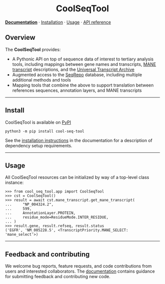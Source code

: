 <h1 align="center">
CoolSeqTool
</h1>

**[Documentation](https://coolseqtool.readthedocs.io/en/latest/)** · [Installation](https://coolseqtool.readthedocs.io/en/latest/install.html) · [Usage](https://coolseqtool.readthedocs.io/en/latest/usage.html) · [API reference](https://coolseqtool.readthedocs.io/en/latest/reference/index.html)

## Overview

<!-- description -->
The **CoolSeqTool** provides:

 - A Pythonic API on top of sequence data of interest to tertiary analysis tools, including mappings between gene names and transcripts, [MANE transcript](https://www.ncbi.nlm.nih.gov/refseq/MANE/) descriptions, and the [Universal Transcript Archive](https://github.com/biocommons/uta)
 - Augmented access to the [SeqRepo](https://github.com/biocommons/biocommons.seqrepo) database, including multiple additional methods and tools
 - Mapping tools that combine the above to support translation between references sequences, annotation layers, and MANE transcripts
<!-- /description -->

---

## Install

CoolSeqTool is available on [PyPI](https://pypi.org/project/cool-seq-tool)

```shell
python3 -m pip install cool-seq-tool
```

See the [installation instructions](https://coolseqtool.readthedocs.io/en/latest/install.html) in the documentation for a description of dependency setup requirements.

---

## Usage

All CoolSeqTool resources can be initialized by way of a top-level class instance:

```pycon
>>> from cool_seq_tool.app import CoolSeqTool
>>> cst = CoolSeqTool()
>>> result = await cst.mane_transcript.get_mane_transcript(
...     "NP_004324.2",
...     599,
...     AnnotationLayer.PROTEIN,
...     residue_mode=ResidueMode.INTER_RESIDUE,
... )
>>> result.gene, result.refseq, result.status
('EGFR', 'NM_005228.5', <TranscriptPriority.MANE_SELECT: 'mane_select'>)
```

---

## Feedback and contributing

We welcome bug reports, feature requests, and code contributions from users and interested collaborators. The [documentation](https://coolseqtool.readthedocs.io/en/latest/contributing.html) contains guidance for submitting feedback and contributing new code.
